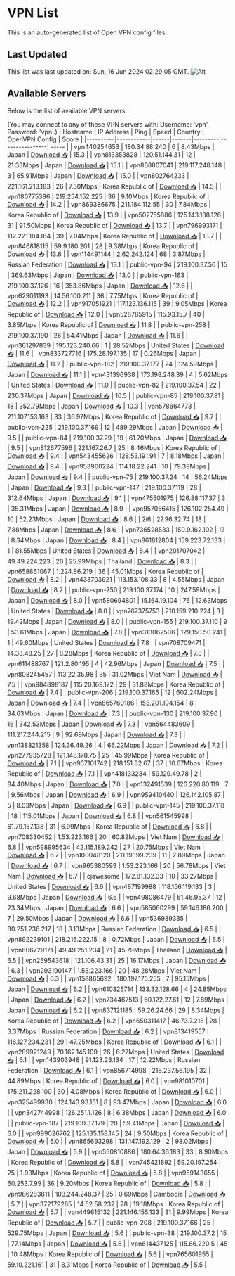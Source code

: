 # VPN List

This is an auto-generated list of Open VPN config files.

## Last Updated

This list was last updated on: Sun, 16 Jun 2024 02:29:05 GMT.
![Alt](https://repobeats.axiom.co/api/embed/186b98318ef1479477931607c1ad7d823f12451f.svg "Repobeats analytics image")

## Available Servers

Below is the list of available VPN servers:

(You may connect to any of these VPN servers with: Username: 'vpn', Password: 'vpn'.)
| Hostname | IP Address | Ping | Speed | Country | OpenVPN Config | Score |
|----------|------------|------|-------|---------|----------------| ----- |
| vpn440254653 | 180.34.88.240 | 6 | 8.43Mbps | Japan | [Download 📥](./configs/server_0_JP.ovpn) | 15.3 |
| vpn813353828 | 120.51.144.31 | 12 | 21.33Mbps | Japan | [Download 📥](./configs/server_1_JP.ovpn) | 15.1 |
| vpn868807041 | 219.117.248.148 | 3 | 65.91Mbps | Japan | [Download 📥](./configs/server_2_JP.ovpn) | 15.0 |
| vpn802764233 | 221.161.213.183 | 26 | 7.30Mbps | Korea Republic of | [Download 📥](./configs/server_3_KR.ovpn) | 14.5 |
| vpn180775386 | 219.254.152.225 | 36 | 9.10Mbps | Korea Republic of | [Download 📥](./configs/server_4_KR.ovpn) | 14.2 |
| vpn869386675 | 211.184.112.55 | 30 | 7.84Mbps | Korea Republic of | [Download 📥](./configs/server_5_KR.ovpn) | 13.9 |
| vpn502755886 | 125.143.188.126 | 31 | 91.50Mbps | Korea Republic of | [Download 📥](./configs/server_6_KR.ovpn) | 13.7 |
| vpn796993171 | 112.221.184.164 | 39 | 7.04Mbps | Korea Republic of | [Download 📥](./configs/server_7_KR.ovpn) | 13.7 |
| vpn846818115 | 59.9.180.201 | 28 | 9.38Mbps | Korea Republic of | [Download 📥](./configs/server_8_KR.ovpn) | 13.6 |
| vpn114491144 | 2.62.242.124 | 68 | 3.87Mbps | Russian Federation | [Download 📥](./configs/server_9_RU.ovpn) | 13.1 |
| public-vpn-94 | 219.100.37.56 | 15 | 369.63Mbps | Japan | [Download 📥](./configs/server_10_JP.ovpn) | 13.0 |
| public-vpn-163 | 219.100.37.126 | 16 | 353.86Mbps | Japan | [Download 📥](./configs/server_11_JP.ovpn) | 12.6 |
| vpn629011193 | 14.56.100.211 | 36 | 7.75Mbps | Korea Republic of | [Download 📥](./configs/server_12_KR.ovpn) | 12.2 |
| vpn917051921 | 117.123.136.115 | 39 | 9.05Mbps | Korea Republic of | [Download 📥](./configs/server_13_KR.ovpn) | 12.0 |
| vpn528785915 | 115.93.15.7 | 40 | 3.85Mbps | Korea Republic of | [Download 📥](./configs/server_14_KR.ovpn) | 11.8 |
| public-vpn-258 | 219.100.37.190 | 26 | 54.41Mbps | Japan | [Download 📥](./configs/server_15_JP.ovpn) | 11.6 |
| vpn361297839 | 195.123.240.66 | 1 | 28.52Mbps | United States | [Download 📥](./configs/server_16_US.ovpn) | 11.6 |
| vpn833727716 | 175.28.197.135 | 17 | 0.26Mbps | Japan | [Download 📥](./configs/server_17_JP.ovpn) | 11.2 |
| public-vpn-182 | 219.100.37.177 | 24 | 124.59Mbps | Japan | [Download 📥](./configs/server_18_JP.ovpn) | 11.1 |
| vpn431396938 | 173.198.248.39 | 4 | 5.62Mbps | United States | [Download 📥](./configs/server_19_US.ovpn) | 11.0 |
| public-vpn-82 | 219.100.37.54 | 22 | 230.37Mbps | Japan | [Download 📥](./configs/server_20_JP.ovpn) | 10.5 |
| public-vpn-85 | 219.100.37.81 | 18 | 352.79Mbps | Japan | [Download 📥](./configs/server_21_JP.ovpn) | 10.3 |
| vpn578664773 | 211.107.153.163 | 33 | 36.97Mbps | Korea Republic of | [Download 📥](./configs/server_22_KR.ovpn) | 9.7 |
| public-vpn-225 | 219.100.37.169 | 12 | 489.29Mbps | Japan | [Download 📥](./configs/server_23_JP.ovpn) | 9.5 |
| public-vpn-84 | 219.100.37.29 | 19 | 61.70Mbps | Japan | [Download 📥](./configs/server_24_JP.ovpn) | 9.5 |
| vpn812677596 | 221.167.26.7 | 25 | 8.46Mbps | Korea Republic of | [Download 📥](./configs/server_25_KR.ovpn) | 9.4 |
| vpn543455626 | 128.53.191.91 | 7 | 8.18Mbps | Japan | [Download 📥](./configs/server_26_JP.ovpn) | 9.4 |
| vpn953960224 | 114.18.22.241 | 10 | 79.39Mbps | Japan | [Download 📥](./configs/server_27_JP.ovpn) | 9.4 |
| public-vpn-75 | 219.100.37.24 | 14 | 56.24Mbps | Japan | [Download 📥](./configs/server_28_JP.ovpn) | 9.3 |
| public-vpn-147 | 219.100.37.119 | 28 | 312.64Mbps | Japan | [Download 📥](./configs/server_29_JP.ovpn) | 9.1 |
| vpn475501975 | 126.88.117.37 | 3 | 35.31Mbps | Japan | [Download 📥](./configs/server_30_JP.ovpn) | 8.9 |
| vpn957056415 | 126.102.254.49 | 10 | 52.23Mbps | Japan | [Download 📥](./configs/server_31_JP.ovpn) | 8.6 |
| 2i6 | 27.96.32.74 | 18 | 7.88Mbps | Japan | [Download 📥](./configs/server_32_JP.ovpn) | 8.6 |
| vpn736528533 | 150.9.162.102 | 12 | 8.34Mbps | Japan | [Download 📥](./configs/server_33_JP.ovpn) | 8.4 |
| vpn861812804 | 159.223.72.133 | 1 | 81.55Mbps | United States | [Download 📥](./configs/server_34_US.ovpn) | 8.4 |
| vpn201707042 | 49.49.224.223 | 20 | 25.99Mbps | Thailand | [Download 📥](./configs/server_35_TH.ovpn) | 8.3 |
| vpn658861067 | 1.224.86.219 | 36 | 45.01Mbps | Korea Republic of | [Download 📥](./configs/server_36_KR.ovpn) | 8.2 |
| vpn433703921 | 113.153.108.33 | 8 | 4.55Mbps | Japan | [Download 📥](./configs/server_37_JP.ovpn) | 8.2 |
| public-vpn-250 | 219.100.37.174 | 10 | 247.59Mbps | Japan | [Download 📥](./configs/server_38_JP.ovpn) | 8.0 |
| vpn580694801 | 15.164.19.104 | 76 | 12.63Mbps | United States | [Download 📥](./configs/server_39_US.ovpn) | 8.0 |
| vpn767375753 | 210.159.210.224 | 3 | 19.42Mbps | Japan | [Download 📥](./configs/server_40_JP.ovpn) | 8.0 |
| public-vpn-155 | 219.100.37.110 | 9 | 53.61Mbps | Japan | [Download 📥](./configs/server_41_JP.ovpn) | 7.8 |
| vpn313062506 | 129.150.50.241 | 1 | 49.60Mbps | United States | [Download 📥](./configs/server_42_US.ovpn) | 7.8 |
| vpn708709471 | 14.33.48.25 | 27 | 8.28Mbps | Korea Republic of | [Download 📥](./configs/server_43_KR.ovpn) | 7.8 |
| vpn611488767 | 121.2.80.195 | 4 | 42.96Mbps | Japan | [Download 📥](./configs/server_44_JP.ovpn) | 7.5 |
| vpn808245457 | 113.22.35.98 | 35 | 31.02Mbps | Viet Nam | [Download 📥](./configs/server_45_VN.ovpn) | 7.5 |
| vpn984898187 | 115.20.169.172 | 29 | 31.88Mbps | Korea Republic of | [Download 📥](./configs/server_46_KR.ovpn) | 7.4 |
| public-vpn-206 | 219.100.37.165 | 12 | 602.24Mbps | Japan | [Download 📥](./configs/server_47_JP.ovpn) | 7.4 |
| vpn865760186 | 153.201.194.154 | 8 | 34.63Mbps | Japan | [Download 📥](./configs/server_48_JP.ovpn) | 7.3 |
| public-vpn-130 | 219.100.37.90 | 16 | 342.53Mbps | Japan | [Download 📥](./configs/server_49_JP.ovpn) | 7.3 |
| vpn564483609 | 111.217.244.215 | 9 | 92.68Mbps | Japan | [Download 📥](./configs/server_50_JP.ovpn) | 7.3 |
| vpn138821358 | 124.36.49.26 | 4 | 66.22Mbps | Japan | [Download 📥](./configs/server_51_JP.ovpn) | 7.2 |
| vpn277935728 | 121.148.178.75 | 25 | 45.99Mbps | Korea Republic of | [Download 📥](./configs/server_52_KR.ovpn) | 7.1 |
| vpn967101742 | 218.151.82.67 | 37 | 10.67Mbps | Korea Republic of | [Download 📥](./configs/server_53_KR.ovpn) | 7.1 |
| vpn418133234 | 59.129.49.78 | 2 | 84.40Mbps | Japan | [Download 📥](./configs/server_54_JP.ovpn) | 7.0 |
| vpn132491539 | 126.220.80.119 | 7 | 9.56Mbps | Japan | [Download 📥](./configs/server_55_JP.ovpn) | 6.9 |
| vpn959410440 | 126.142.105.87 | 5 | 8.03Mbps | Japan | [Download 📥](./configs/server_56_JP.ovpn) | 6.9 |
| public-vpn-145 | 219.100.37.118 | 18 | 115.01Mbps | Japan | [Download 📥](./configs/server_57_JP.ovpn) | 6.8 |
| vpn561545998 | 61.79.157.138 | 31 | 6.99Mbps | Korea Republic of | [Download 📥](./configs/server_58_KR.ovpn) | 6.8 |
| vpn708330452 | 1.53.223.166 | 20 | 60.82Mbps | Viet Nam | [Download 📥](./configs/server_59_VN.ovpn) | 6.8 |
| vpn598995634 | 42.115.189.242 | 27 | 20.75Mbps | Viet Nam | [Download 📥](./configs/server_60_VN.ovpn) | 6.7 |
| vpn100048120 | 211.19.199.239 | 11 | 2.89Mbps | Japan | [Download 📥](./configs/server_61_JP.ovpn) | 6.7 |
| vpn965380593 | 1.53.223.166 | 20 | 56.78Mbps | Viet Nam | [Download 📥](./configs/server_62_VN.ovpn) | 6.7 |
| cjawesome | 172.81.132.33 | 10 | 33.27Mbps | United States | [Download 📥](./configs/server_63_US.ovpn) | 6.6 |
| vpn487199988 | 118.156.119.133 | 3 | 9.68Mbps | Japan | [Download 📥](./configs/server_64_JP.ovpn) | 6.6 |
| vpn498086479 | 61.46.95.37 | 12 | 23.34Mbps | Japan | [Download 📥](./configs/server_65_JP.ovpn) | 6.6 |
| vpn585060299 | 59.146.186.200 | 7 | 29.50Mbps | Japan | [Download 📥](./configs/server_66_JP.ovpn) | 6.6 |
| vpn536939335 | 80.251.236.217 | 18 | 3.13Mbps | Russian Federation | [Download 📥](./configs/server_67_RU.ovpn) | 6.5 |
| vpn892239101 | 218.216.222.15 | 8 | 0.72Mbps | Japan | [Download 📥](./configs/server_68_JP.ovpn) | 6.5 |
| vpn606729171 | 49.49.251.234 | 21 | 45.79Mbps | Thailand | [Download 📥](./configs/server_69_TH.ovpn) | 6.5 |
| vpn259543618 | 121.106.43.31 | 25 | 16.17Mbps | Japan | [Download 📥](./configs/server_70_JP.ovpn) | 6.3 |
| vpn293190147 | 1.53.223.166 | 20 | 48.28Mbps | Viet Nam | [Download 📥](./configs/server_71_VN.ovpn) | 6.3 |
| vpn158865692 | 180.197.175.255 | 7 | 95.15Mbps | Japan | [Download 📥](./configs/server_72_JP.ovpn) | 6.2 |
| vpn610325714 | 133.32.128.66 | 4 | 24.85Mbps | Japan | [Download 📥](./configs/server_73_JP.ovpn) | 6.2 |
| vpn734467513 | 60.122.27.61 | 12 | 7.89Mbps | Japan | [Download 📥](./configs/server_74_JP.ovpn) | 6.2 |
| vpn837121185 | 59.26.24.66 | 29 | 8.34Mbps | Korea Republic of | [Download 📥](./configs/server_75_KR.ovpn) | 6.2 |
| vpn650311417 | 46.73.7.218 | 28 | 3.37Mbps | Russian Federation | [Download 📥](./configs/server_76_RU.ovpn) | 6.2 |
| vpn813419557 | 116.127.234.231 | 29 | 47.25Mbps | Korea Republic of | [Download 📥](./configs/server_77_KR.ovpn) | 6.1 |
| vpn289921249 | 70.162.145.109 | 26 | 6.27Mbps | United States | [Download 📥](./configs/server_78_US.ovpn) | 6.1 |
| vpn143903948 | 91.123.23.134 | 17 | 12.22Mbps | Russian Federation | [Download 📥](./configs/server_79_RU.ovpn) | 6.1 |
| vpn856714998 | 218.237.56.195 | 32 | 44.89Mbps | Korea Republic of | [Download 📥](./configs/server_80_KR.ovpn) | 6.0 |
| vpn981010701 | 175.211.228.100 | 30 | 4.08Mbps | Korea Republic of | [Download 📥](./configs/server_81_KR.ovpn) | 6.0 |
| vpn325499930 | 124.143.93.151 | 8 | 93.47Mbps | Japan | [Download 📥](./configs/server_82_JP.ovpn) | 6.0 |
| vpn342744998 | 126.251.1.126 | 8 | 6.38Mbps | Japan | [Download 📥](./configs/server_83_JP.ovpn) | 6.0 |
| public-vpn-187 | 219.100.37.179 | 20 | 59.41Mbps | Japan | [Download 📥](./configs/server_84_JP.ovpn) | 6.0 |
| vpn999026762 | 125.135.158.145 | 24 | 9.50Mbps | Korea Republic of | [Download 📥](./configs/server_85_KR.ovpn) | 6.0 |
| vpn865693298 | 131.147.192.129 | 2 | 98.02Mbps | Japan | [Download 📥](./configs/server_86_JP.ovpn) | 5.9 |
| vpn550810886 | 180.64.36.183 | 33 | 8.90Mbps | Korea Republic of | [Download 📥](./configs/server_87_KR.ovpn) | 5.8 |
| vpn745421892 | 59.20.197.254 | 25 | 1.93Mbps | Korea Republic of | [Download 📥](./configs/server_88_KR.ovpn) | 5.8 |
| vpn959143655 | 60.253.7.99 | 36 | 9.20Mbps | Korea Republic of | [Download 📥](./configs/server_89_KR.ovpn) | 5.8 |
| vpn986283811 | 103.244.248.37 | 25 | 0.69Mbps | Cambodia | [Download 📥](./configs/server_90_KH.ovpn) | 5.7 |
| vpn372179285 | 14.52.58.232 | 28 | 19.18Mbps | Korea Republic of | [Download 📥](./configs/server_91_KR.ovpn) | 5.7 |
| vpn449615132 | 221.146.155.133 | 31 | 9.99Mbps | Korea Republic of | [Download 📥](./configs/server_92_KR.ovpn) | 5.7 |
| public-vpn-208 | 219.100.37.166 | 25 | 529.75Mbps | Japan | [Download 📥](./configs/server_93_JP.ovpn) | 5.6 |
| public-vpn-38 | 219.100.37.2 | 15 | 77.14Mbps | Japan | [Download 📥](./configs/server_94_JP.ovpn) | 5.6 |
| vpn614437125 | 115.86.220.5 | 45 | 10.48Mbps | Korea Republic of | [Download 📥](./configs/server_95_KR.ovpn) | 5.6 |
| vpn765601955 | 59.10.221.161 | 31 | 8.31Mbps | Korea Republic of | [Download 📥](./configs/server_96_KR.ovpn) | 5.5 |
